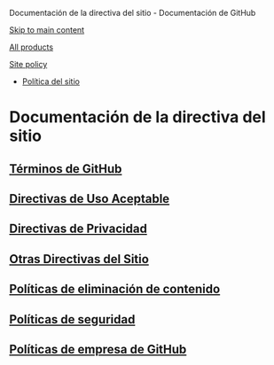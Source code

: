 Documentación de la directiva del sitio - Documentación de GitHub

[Skip to main content](#main-content)

[All products](/es)

[Site policy](/site-policy)

* [Política del sitio](/es/site-policy)

Documentación de la directiva del sitio
==========

[Términos de GitHub](/es/site-policy/github-terms)
----------

[Directivas de Uso Aceptable](/es/site-policy/acceptable-use-policies)
----------

[Directivas de Privacidad](/es/site-policy/privacy-policies)
----------

[Otras Directivas del Sitio](/es/site-policy/other-site-policies)
----------

[Políticas de eliminación de contenido](/es/site-policy/content-removal-policies)
----------

[Políticas de seguridad](/es/site-policy/security-policies)
----------

[Políticas de empresa de GitHub](/es/site-policy/github-company-policies)
----------
